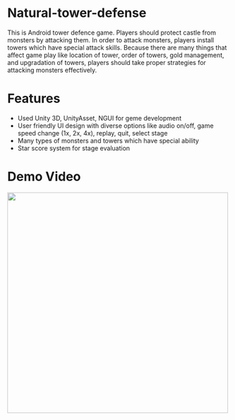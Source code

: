 # Natural-tower-defense
This is Android tower defence game. Players should protect castle from monsters by attacking them. In order to attack monsters, players install towers which have special attack skills. Because there are many things that affect game play like location of tower, order of towers, gold management, and upgradation of towers, players should take proper strategies for attacking monsters effectively.

# Features
* Used Unity 3D, UnityAsset, NGUI for geme development 
* User friendly UI design with diverse options like audio on/off, game speed change (1x, 2x, 4x), replay, quit, select stage
* Many types of monsters and towers which have special ability
* Star score system for stage evaluation

# Demo Video
<img src="https://github.com/chc2212/Natural-tower-defense/blob/master/demo.gif" width="500" align ="left">
